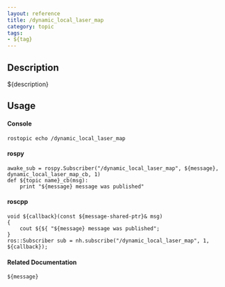 ```yaml
---
layout: reference
title: /dynamic_local_laser_map
category: topic
tags: 
- ${tag}
---
```


## Description
${description}

## Usage
#### Console
```
rostopic echo /dynamic_local_laser_map
```

#### rospy
```
awake_sub = rospy.Subscriber("/dynamic_local_laser_map", ${message}, dynamic_local_laser_map_cb, 1)
def ${topic name}_cb(msg):
    print "${message} message was published"
```

#### roscpp
```
void ${callback}(const ${message-shared-ptr}& msg)
{
    cout ${${ "${message} message was published";
}
ros::Subscriber sub = nh.subscribe("/dynamic_local_laser_map", 1, ${callback});
```

#### Related Documentation
``${message}``  